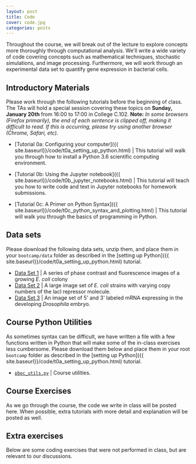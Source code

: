 ```yaml
---
layout: post
title: Code
cover: code.jpg
categories: posts
---
```


Throughout the course, we will break out of the lecture to explore concepts more thoroughly through computational analysis. We'll write a wide variety of code covering concepts such as mathematical techniques, stochastic simulations, and image processing. Furthermore, we will work through an experimental data set to quantify gene expression in bacterial cells.

## Introductory Materials
Please work through the following tutorials before the beginning of class. The TAs will hold a special session covering these topics on **Sunday, January 20th** from 16:00 to 17:00 in College C.102. **Note:** *In some browsers (Firefox primarily), the end of each sentence is clipped off, making it difficult to read. If this is occurring, please try using another browser (Chrome, Safari, etc).*

* [Tutorial 0a: Configuring your computer]({{ site.baseurl}}/code/t0a_setting_up_python.html) \| This tutorial will walk you through how to install a Python 3.6 scientific computing environment.

* [Tutorial 0b: Using the Jupyter notebook]({{ site.baseurl}}/code/t0b_jupyter_notebooks.html) \| This tutorial will teach you how to write code and text in Jupyter notebooks for homework submissions.

* [Tutorial 0c: A Primer on Python Syntax]({{ site.baseurl}}/code/t0c_python_syntax_and_plotting.html) \| This tutorial will walk you through the basics of programming in Python.

## Data sets

Please download the following data sets, unzip them, and place them in your `bootcamp/data` folder as described in the [setting up Python]({{ site.baseurl}}/code/t0a_setting_up_python.html) tutorial.

* [Data Set 1](http://www.rpdata.caltech.edu/courses/course_data/ecoli_growth.zip) \| A series of phase contrast and fluorescence images of a growing *E. coli* colony
* [Data Set 2](http://www.rpdata.caltech.edu/courses/course_data/lacI_titration.zip) \| A large image set of *E. coli* strains with varying copy numbers of the lacI repressor molecule.
* [Data Set 3](http://www.rpdata.caltech.edu/courses/course_data/fly_elongation.zip)
    \| An image set of 5' and 3' labeled mRNA expressing in the developing
    *Drosophila* embryo.

## Course Python Utilities
As sometimes syntax can be difficult, we have written a file with a few functions written in Python that will make some of the in-class exercises less cumbersome. Please download them below and place them in your root `bootcamp` folder as described in the [setting up Python]({{ site.baseurl}}/code/t0a_setting_up_python.html) tutorial.

* [`pboc_utils.py`](../../../../code/pboc_utils.py) \| Course utilities.

## Course Exercises
As we go through the course, the code we write in class will be posted here. When possible, extra tutorials with more detail and explanation will be posted as well.

## Extra exercises
Below are some coding exercises that were not performed in class, but are
relevant to our discussions.
